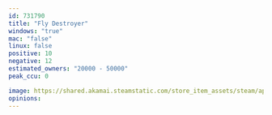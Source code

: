 ```yaml
---
id: 731790
title: "Fly Destroyer"
windows: "true"
mac: "false"
linux: false
positive: 10
negative: 12
estimated_owners: "20000 - 50000"
peak_ccu: 0

image: https://shared.akamai.steamstatic.com/store_item_assets/steam/apps/731790/header.jpg?t=1709309882
opinions:
---
```


